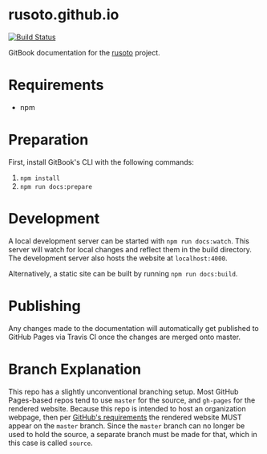 # rusoto.github.io

[![Build Status](https://travis-ci.org/rusoto/rusoto.github.io.svg?branch=source)](https://travis-ci.org/rusoto/rusoto.github.io)

GitBook documentation for the [rusoto](https://github.com/rusoto) project.

# Requirements

* npm

# Preparation

First, install GitBook's CLI with the following commands:

1. `npm install`
2. `npm run docs:prepare`

# Development

A local development server can be started with `npm run docs:watch`. This server
will watch for local changes and reflect them in the build directory. The
development server also hosts the website at `localhost:4000`.

Alternatively, a static site can be built by running `npm run docs:build`.

# Publishing

Any changes made to the documentation will automatically get published to GitHub
Pages via Travis CI once the changes are merged onto master.

# Branch Explanation

This repo has a slightly unconventional branching setup. Most GitHub Pages-based
repos tend to use `master` for the source, and `gh-pages` for the rendered
website. Because this repo is intended to host an organization webpage, then per
[GitHub's requirements](https://help.github.com/articles/user-organization-and-project-pages/)
the rendered website MUST appear on the `master` branch. Since the `master`
branch can no longer be used to hold the source, a separate branch must be made
for that, which in this case is called `source`.
